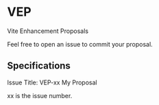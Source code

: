 # VEP
Vite Enhancement Proposals

Feel free to open an issue to commit your proposal.

## Specifications

Issue Title: VEP-xx My Proposal

xx is the issue number.
